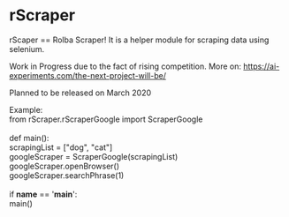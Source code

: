 # rScraper
rScaper == Rolba Scraper! It is a helper module for scraping data using selenium. 

Work in Progress due to the fact of rising competition. More on: https://ai-experiments.com/the-next-project-will-be/

Planned to be released on March 2020

Example:<br>
from rScraper.rScraperGoogle import ScraperGoogle<br>
<br>
def main():<br>
    scrapingList = ["dog", "cat"]<br>
    googleScraper = ScraperGoogle(scrapingList)<br>
    googleScraper.openBrowser()<br>
    googleScraper.searchPhrase(1)<br>
<br>
if __name__ == '__main__':<br>
    main()<br>
